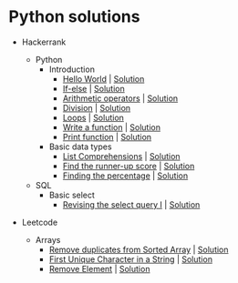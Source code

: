 # Python solutions

- Hackerrank
    - Python
        - Introduction
            - [Hello World](https://www.hackerrank.com/challenges/py-hello-world/problem?isFullScreen=true) | [Solution](hackerrank/python/introduction/hello_world.py)
            - [If-else](https://www.hackerrank.com/challenges/py-if-else/problem?isFullScreen=true) | [Solution](hackerrank\python\introduction\if_else.py)
            - [Arithmetic operators](https://www.hackerrank.com/challenges/python-arithmetic-operators/problem?isFullScreen=true) | [Solution](hackerrank\python\introduction\arithmetic_operators.py)
            - [Division](https://www.hackerrank.com/challenges/python-division/problem?isFullScreen=true) | [Solution](hackerrank\python\introduction\division.py)
            - [Loops](https://www.hackerrank.com/challenges/python-loops/problem?isFullScreen=true) | [Solution](hackerrank\python\introduction\loops.py)
            - [Write a function](https://www.hackerrank.com/challenges/write-a-function/problem?isFullScreen=true) | [Solution](hackerrank\python\introduction\function.py)
            - [Print function](https://www.hackerrank.com/challenges/python-print/problem?isFullScreen=true) | [Solution](hackerrank\python\introduction\print_function.py)
        - Basic data types
            - [List Comprehensions](https://www.hackerrank.com/challenges/list-comprehensions/problem?isFullScreen=true) | [Solution](hackerrank\python\basic_data_types\list_comprehensions.py)
            - [Find the runner-up score](https://www.hackerrank.com/challenges/find-second-maximum-number-in-a-list/problem?isFullScreen=true) | [Solution](hackerrank\python\basic_data_types\runner_up_score.py)
            - [Finding the percentage](https://www.hackerrank.com/challenges/finding-the-percentage/problem?isFullScreen=true) | [Solution](\hackerrank\python\basic_data_types\finding_the_percentage.py)
    - SQL
        - Basic select
            - [Revising the select query I](https://www.hackerrank.com/challenges/revising-the-select-query/problem?isFullScreen=true) | [Solution](hackerrank\sql\basic_select\select_query_I.sql)


- Leetcode
    - Arrays
        - [Remove duplicates from Sorted Array](https://leetcode.com/problems/remove-duplicates-from-sorted-array/) | [Solution](leetcode/arrays/RemoveDuplicates.py) 
        - [First Unique Character in a String](https://leetcode.com/problems/first-unique-character-in-a-string/) | [Solution](leetcode/arrays/first-unique-character-in-a-string.py)
        - [Remove Element](https://leetcode.com/problems/remove-element/) | [Solution](leetcode/arrays/remove-element.py)
